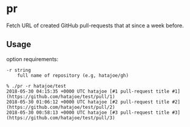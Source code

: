# pr

Fetch URL of created GitHub pull-requests that at since a week before.

## Usage

option requirements:

```
-r string
    full name of repository (e.g, hatajoe/gh)
```

```
% ./pr -r hatajoe/test
2018-05-30 04:15:35 +0000 UTC hatajoe [#1 pull-request title #1](https://github.com/hatajoe/test/pull/1)
2018-05-30 01:06:12 +0000 UTC hatajoe [#2 pull-request title #2](https://github.com/hatajoe/test/pull/2)
2018-05-30 00:58:13 +0000 UTC hatajoe [#3 pull-request title #3](https://github.com/hatajoe/test/pull/3)
```

